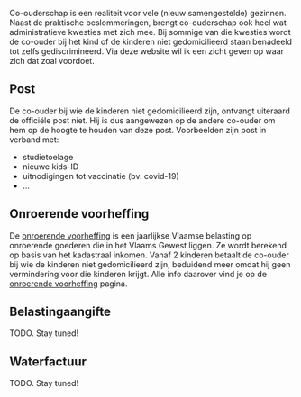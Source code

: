 Co-ouderschap is een realiteit voor vele (nieuw samengestelde) gezinnen.  Naast de praktische beslommeringen, brengt co-ouderschap ook heel wat administratieve kwesties met zich mee.  Bij sommige van die kwesties wordt de co-ouder bij het kind of de kinderen niet gedomicilieerd staan benadeeld tot zelfs gediscrimineerd.  Via deze website wil ik een zicht geven op waar zich dat zoal voordoet.

## Post

De co-ouder bij wie de kinderen niet gedomicilieerd zijn, ontvangt uiteraard de officiële post niet.  Hij is dus aangewezen op de andere co-ouder om hem op de hoogte te houden van deze post.  Voorbeelden zijn post in verband met:
* studietoelage
* nieuwe kids-ID
* uitnodigingen tot vaccinatie (bv. covid-19)
* ...

## Onroerende voorheffing
De [onroerende voorheffing](https://www.vlaanderen.be/onroerende-voorheffing) is een jaarlijkse Vlaamse belasting op onroerende goederen die in het Vlaams Gewest liggen. Ze wordt berekend op basis van het kadastraal inkomen.  Vanaf 2 kinderen betaalt de co-ouder bij wie de kinderen niet gedomicilieerd zijn, beduidend meer omdat hij geen vermindering voor die kinderen krijgt.  Alle info daarover vind je op de [onroerende voorheffing](./onroerende-voorheffing.html) pagina.

## Belastingaangifte

TODO.  Stay tuned!

## Waterfactuur

TODO.  Stay tuned!
